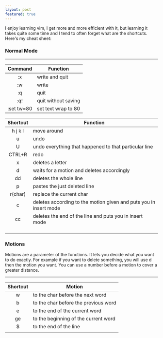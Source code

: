 ```yaml
---
layout: post
featured: true
---
```


I enjoy learning vim, I get more and more efficient with it, but learning it takes quite some time and I tend to often forget what are the shortcuts. Here's my cheat sheet:

### Normal Mode

---

| Command | Function            |
|:-------:|---------------------|
|   :x    | write and quit      |
|   :w    | write               |
|   :q    | quit                |
|   :q!   | quit without saving |
|  :set tw=80   | set text wrap to 80 |

| Shortcut | Function                                                          |
|:--------:|-------------------------------------------------------------------|
| h j k l  | move around                                                       |
|    u     | undo                                                              |
|    U     | undo everything that happened to that particular line             | 
|  CTRL+R  | redo                                                              | 
|    x     | deletes a letter                                                  |
|    d     | waits for a motion and deletes accordingly                        |
|    dd    | deletes the whole line                                            |
|    p     | pastes the just deleted line                                      | 
| r(char)  | replace the current char                                          | 
|    c     | deletes according to the motion given and puts you in insert mode | 
|    cc    | deletes the end of the line and puts you in insert mode           | 
|          |                                                                   | 
|          |                                                                   | 
|          |                                                                   | 
|          |                                                                   |

### Motions
Motions are a parameter of the functions. It lets you decide what you want to do exactly. For example if you want to delete something, you will use d then the motion you want. You can use a number before a motion to cover a greater distance.

---

| Shortcut | Motion                               |
|:--------:|--------------------------------------|
|    w     | to the char before the next word     |
|    b     | to the char before the previous word |
|    e     | to the end of the current word       |
|    ge    | to the beginning of the current word |
|    $     | to the end of the line               |
|          |                                      |



